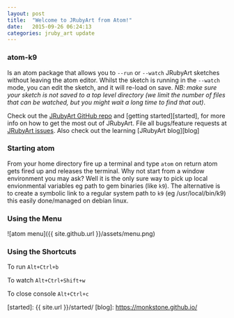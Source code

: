 ```yaml
---
layout: post
title:  "Welcome to JRubyArt from Atom!"
date:   2015-09-26 06:24:13
categories: jruby_art update
---
```

### atom-k9 ###

Is an atom package that allows you to `--run` or `--watch` JRubyArt sketches without leaving the atom editor. Whilst the sketch is running in the `--watch` mode, you can edit the sketch, and it will re-load on save. _NB: make sure your sketch is not saved to a top level directory (we limit the number of files that can be watched, but you might wait a long time to find that out)_.

Check out the [JRubyArt GitHub repo][repo] and [getting started][started], for more info on how to get the most out of JRubyArt. File all bugs/feature requests at [JRubyArt issues][issues]. Also check out the learning [JRubyArt blog][blog]

### Starting atom ###

From your home directory fire up a terminal and type `atom` on return atom gets fired up and releases the terminal. Why not start from a window environment you may ask? Well it is the only sure way to pick up local envionmental variables eg path to gem binaries (like `k9`). The alternative is to create a symbolic link to a regular system path to `k9` (eg /usr/local/bin/k9) this easily done/managed on debian linux.

### Using the Menu ###

![atom menu]({{ site.github.url }}/assets/menu.png)

### Using the Shortcuts ###

To run `Alt+Ctrl+b`

To watch `Alt+Ctrl+Shift+w`

To close console `Alt+Ctrl+c`

[repo]: https://github.com/ruby-processing/JRubyArt
[issues]: https://github.com/ruby-processing/JRubyArt/issues
[wiki]: https://github.com/ruby-processing/JRubyArt/wiki
[nature]: https://github.com/ruby-processing/The-Nature-of-Code-for-JRubyArt
[examples]: https://github.com/ruby-processing/JRubyArt-examples
[started]: {{ site.url }}/started/
[blog]: https://monkstone.github.io/
